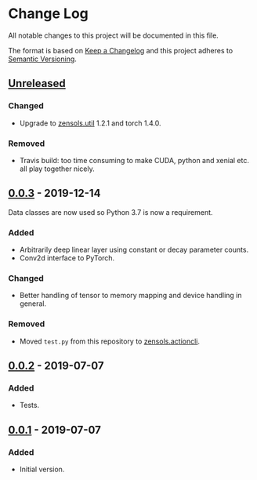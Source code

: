 # Change Log
All notable changes to this project will be documented in this file.

The format is based on [Keep a Changelog](http://keepachangelog.com/)
and this project adheres to [Semantic Versioning](http://semver.org/).


## [Unreleased]


### Changed
- Upgrade to [zensols.util] 1.2.1 and torch 1.4.0.

### Removed
- Travis build: too time consuming to make CUDA, python and xenial etc. all
  play together nicely.


## [0.0.3] - 2019-12-14
Data classes are now used so Python 3.7 is now a requirement.

### Added
- Arbitrarily deep linear layer using constant or decay parameter counts.
- Conv2d interface to PyTorch.

### Changed
- Better handling of tensor to memory mapping and device handling in general.


### Removed
- Moved `test.py` from this repository to [zensols.actioncli].


## [0.0.2] - 2019-07-07
### Added
- Tests.


## [0.0.1] - 2019-07-07
### Added
- Initial version.


<!-- links -->
[Unreleased]: https://github.com/plandes/dltools/compare/v0.0.3...HEAD
[0.0.3]: https://github.com/plandes/dltools/compare/v0.0.2...v0.0.3
[0.0.2]: https://github.com/plandes/dltools/compare/v0.0.1...v0.0.2
[0.0.1]: https://github.com/plandes/dltools/compare/v0.0.0...v0.0.1

[zensols.actioncli]: https://github.com/plandes/actioncli
[zensols.util]: https://github.com/plandes/util
